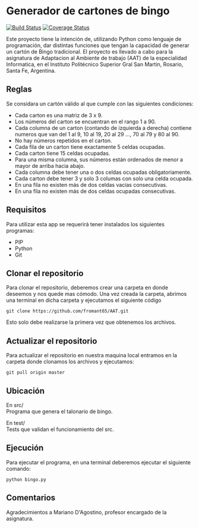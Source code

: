 # Generador de cartones de bingo

[![Build Status](https://travis-ci.com/fromant65/AAT.svg?branch=master)](https://travis-ci.com/fromant65/AAT)
[![Coverage Status](https://coveralls.io/repos/github/fromant65/AAT/badge.svg?branch=master)](https://coveralls.io/github/fromant65/AAT?branch=master)

Este proyecto tiene la intención de, utilizando Python como lenguaje de programación, dar distintas funciones que tengan la capacidad de generar un cartón de Bingo tradicional. El proyecto es llevado a cabo para la asignatura de Adaptacion al Ambiente de trabajo (AAT) de la especialidad Informatica, en el Instituto Politécnico Superior Gral San Martin, Rosario, Santa Fe, Argentina.

## Reglas
Se considara un cartón válido al que cumple con las siguientes condiciones:

* Cada carton es una matriz de 3 x 9.
* Los números del carton se encuentran en el rango 1 a 90.
* Cada columna de un carton (contando de izquierda a derecha) contiene numeros que van del 1 al 9, 10 al 19, 20 al 29 ..., 70 al 79 y 80 al 90.
* No hay números repetidos en el carton.
* Cada fila de un carton tiene exactamente 5 celdas ocupadas.
* Cada carton tiene 15 celdas ocupadas.
* Para una misma columna, sus números están ordenados de menor a mayor de arriba hacia abajo.
* Cada columna debe tener una o dos celdas ocupadas obligatoriamente.
* Cada carton debe tener 3 y solo 3 columas con solo una celda ocupada.
* En una fila no existen más de dos celdas vacías consecutivas.
* En una fila no existen más de dos celdas ocupadas consecutivas.

## Requisitos
Para utilizar esta app se requerirá tener instalados los siguientes programas:
* PIP
* Python
* Git

## Clonar el repositorio
Para clonar el repositorio, deberemos crear una carpeta en donde deseemos y nos quede mas cómodo.
Una vez creada la carpeta, abrimos una terminal en dicha carpeta y ejecutamos el siguiente código
<pre><code>git clone https://github.com/fromant65/AAT.git</pre></code>
Esto solo debe realizarse la primera vez que obtenemos los archivos.

## Actualizar el repositorio
Para actualizar el repositorio en nuestra maquina local entramos en la carpeta donde clonamos los archivos y ejecutamos:
<pre><code>git pull origin master</pre></code>

## Ubicación
En src/<br>
Programa que genera el talonario de bingo.

En test/<br>
Tests que validan el funcionamiento del src.

## Ejecución

Para ejecutar el programa, en una terminal deberemos ejecutar el siguiente comando:
<pre><code>python bingo.py</pre></code>

## Comentarios 
Agradecimientos a Mariano D'Agostino, profesor encargado de la asignatura.
